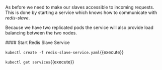As before we need to make our slaves accessible to incoming requests. This is done by starting a service which knows how to communicate with _redis-slave_.

Because we have two replicated pods the service will also provide load balancing between the two nodes.

#### Start Redis Slave Service

`kubectl create -f redis-slave-service.yaml`{{execute}}

`kubectl get services`{{execute}}
